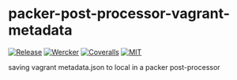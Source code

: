 packer-post-processor-vagrant-metadata
======================================

[![Release](https://img.shields.io/github/release/YOwatari/packer-post-processor-vagrant-metadata.svg?style=flat)][release] [![Wercker](https://app.wercker.com/status/3410e7e6435e834db347a499123da6df/s/master)][wercker] [![Coveralls](https://coveralls.io/repos/github/YOwatari/packer-post-processor-vagrant-metadata/badge.svg?branch=master)][coveralls] [![MIT](http://img.shields.io/badge/license-MIT-blue.svg?style=flat)][license]

[release]: https://github.com/YOwatari/packer-post-processor-vagrant-metadata/release/latest
[wercker]: https://app.wercker.com/project/bykey/3410e7e6435e834db347a499123da6df
[license]: https://github.com/YOwatari/packer-post-processor-vagrant-metadata/master/LICENSE
[coveralls]: https://coveralls.io/github/YOwatari/packer-post-processor-vagrant-metadata?branch=master

saving vagrant metadata.json to local in a packer post-processor

